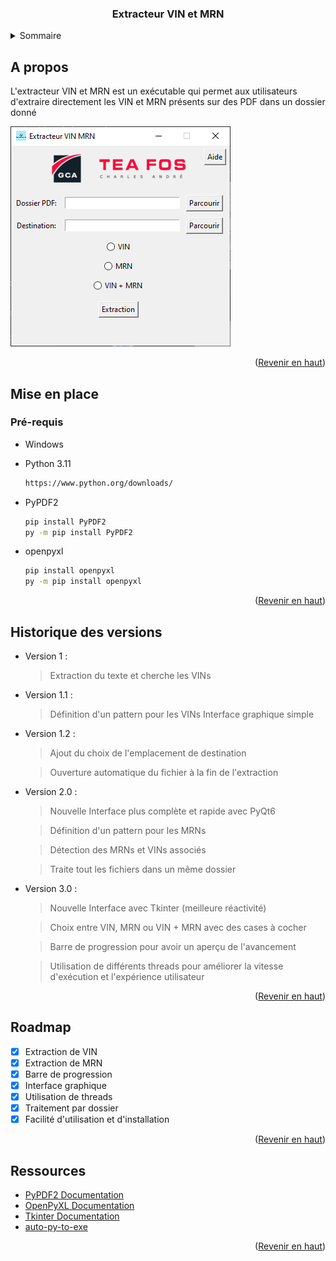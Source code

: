 <!-- LOGO PROJET -->
<div align="center">
  <h3 align="center">Extracteur VIN et MRN</h3>
</div>

<!-- SOMMAIRE -->
<details>
  <summary>Sommaire</summary>
  <ol>
    <li>
      <a href="#a-propos">A propos</a>
    </li>
    <li>
      <a href="#mise-en-place">Mise en place</a>
      <ul>
        <li><a href="#prerequis">Pré-requis</a></li>
        <li><a href="#installation">Installation</a></li>
      </ul>
    </li>
    <li><a href="#utilisation">Utilisation</a></li>
    <li><a href="#roadmap">Roadmap</a></li>
    <lia><a href="#versionhistory">Historique des versions</a></li>
    <li><a href="#ressources">Ressources utilisés</a></li>
  </ol>
</details>

<!-- A propos -->
## A propos


L'extracteur VIN et MRN est un exécutable qui permet aux utilisateurs d'extraire directement les VIN et MRN présents sur des PDF dans un dossier donné

![Screenshot](https://github.com/clementfornes13/Extracteur-VIN-MRN/blob/main/images/Screenshot%20Interface.png)

<p align="right">(<a href="#readme-top">Revenir en haut</a>)</p>


<!-- Mise en place -->
## Mise en place

### Pré-requis

* Windows

* Python 3.11
  ```sh
  https://www.python.org/downloads/
  ```
  
* PyPDF2
  ```sh
  pip install PyPDF2
  py -m pip install PyPDF2
  ```

* openpyxl
  ```sh
  pip install openpyxl
  py -m pip install openpyxl
  ```

<p align="right">(<a href="#readme-top">Revenir en haut</a>)</p>

<!-- Historique des versions -->
## Historique des versions

- Version 1 : 

	> Extraction du texte et cherche les VINs

- Version 1.1 :

	> Définition d'un pattern pour les VINs
  > Interface graphique simple

- Version 1.2 :

  > Ajout du choix de l'emplacement de destination

  > Ouverture automatique du fichier à la fin de l'extraction

- Version 2.0 :

  > Nouvelle Interface plus complète et rapide avec PyQt6
  
  > Définition d'un pattern pour les MRNs

  > Détection des MRNs et VINs associés
 
  > Traite tout les fichiers dans un même dossier

- Version 3.0 :

  > Nouvelle Interface avec Tkinter (meilleure réactivité)

  > Choix entre VIN, MRN ou VIN + MRN avec des cases à cocher

  > Barre de progression pour avoir un aperçu de l'avancement

  > Utilisation de différents threads pour améliorer la vitesse d'exécution et l'expérience utilisateur

<p align="right">(<a href="#readme-top">Revenir en haut</a>)</p>

<!-- ROADMAP -->
## Roadmap

- [x] Extraction de VIN 
- [x] Extraction de MRN
- [x] Barre de progression
- [x] Interface graphique
- [x] Utilisation de threads
- [x] Traitement par dossier
- [x] Facilité d'utilisation et d'installation

<p align="right">(<a href="#readme-top">Revenir en haut</a>)</p>

<!-- Ressources utilisées -->
## Ressources

* [PyPDF2 Documentation](https://pypdf2.readthedocs.io/en/3.0.0/)
* [OpenPyXL Documentation](https://openpyxl.readthedocs.io/en/stable/)
* [Tkinter Documentation](https://docs.python.org/fr/3/library/tkinter.html)
* [auto-py-to-exe](https://pypi.org/project/auto-py-to-exe/)

<p align="right">(<a href="#readme-top">Revenir en haut</a>)</p>
